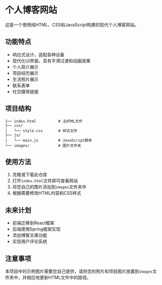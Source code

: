 # 个人博客网站

这是一个使用纯HTML、CSS和JavaScript构建的现代个人博客网站。

## 功能特点

- 响应式设计，适配各种设备
- 现代化UI界面，具有平滑过渡和动画效果
- 个人简介展示
- 项目经历展示
- 生活照片展示
- 联系表单
- 社交媒体链接

## 项目结构

```
├── index.html          # 主HTML文件
├── css/
│   └── style.css       # 样式文件
├── js/
│   └── main.js         # JavaScript脚本
└── images/             # 图片文件夹
```

## 使用方法

1. 克隆或下载此仓库
2. 打开`index.html`文件即可查看网站
3. 将您自己的图片添加到`images`文件夹中
4. 根据需要修改HTML内容和CSS样式

## 未来计划

- 前端迁移到React框架
- 后端使用Spring框架实现
- 添加博客文章功能
- 实现用户评论系统

## 注意事项

本项目中的示例图片需要您自己提供，请将您的照片和项目图片放置到`images`文件夹中，并相应地更新HTML文件中的路径。 